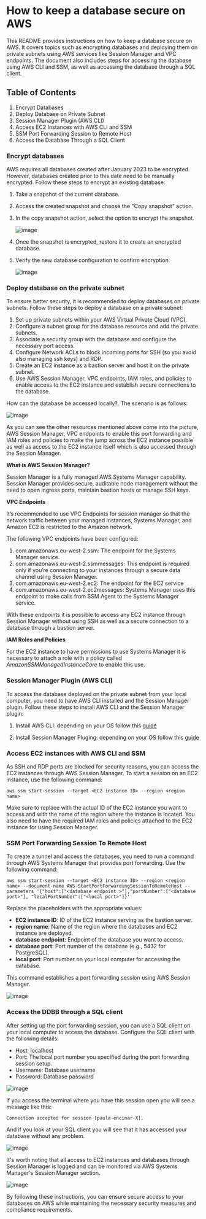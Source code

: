 # How to keep a database secure on AWS
This README provides instructions on how to keep a database secure on AWS. It covers topics such as encrypting databases and deploying them on private subnets using AWS services like Session Manager and VPC endpoints. The document also includes steps for accessing the database using AWS CLI and SSM, as well as accessing the database through a SQL client.

## Table of Contents
1. Encrypt Databases
2. Deploy Database on Private Subnet
3. Session Manager Plugin (AWS CLI)
4. Access EC2 Instances with AWS CLI and SSM
5. SSM Port Forwarding Session to Remote Host
6. Access the Database Through a SQL Client

### Encrypt databases
AWS requires all databases created after January 2023 to be encrypted. However, databases created prior to this date need to be manually encrypted. Follow these steps to encrypt an existing database:

1. Take a snapshot of the current database.
2. Access the created snapshot and choose the "Copy snapshot" action.
3. In the copy snapshot action, select the option to encrypt the snapshot.

     ![image](/docs/encryptsnapshot.png)
4. Once the snapshot is encrypted, restore it to create an encrypted database.
5. Verify the new database configuration to confirm encryption.

    ![image](/docs/databaseencrypted.png) 

### Deploy database on the private subnet

To ensure better security, it is recommended to deploy databases on private subnets. Follow these steps to deploy a database on a private subnet:

1. Set up private subnets within your AWS Virtual Private Cloud (VPC).
2. Configure a subnet group for the database resource and add the private subnets.
3. Associate a security group with the database and configure the necessary port access.
4. Configure Network ACLs to block incoming ports for SSH (so you avoid also managing ssh keys) and RDP.  
5. Create an EC2 instance as a bastion server and host it on the private subnet.
6. Use AWS Session Manager, VPC endpoints, IAM roles, and policies to enable access to the EC2 instance and establish secure connections to the database.

How can the database be accessed locally?. The scenario is as follows:

![image](/docs/securityRDS.png)

As you can see the other resources mentioned above come into the picture, AWS Session Manager, VPC endpoints to enable this port forwarding and IAM roles and policies to make the jump across the EC2 instance possible as well as access to the EC2 instance itself which is also accessed through the Session Manager.

**What is AWS Session Manager?** 

Session Manager is a fully managed AWS Systems Manager capability. Session Manager provides secure, auditable node management without the need to open ingress ports, maintain bastion hosts or manage SSH keys.

**VPC Endpoints** 

It’s recommended to use VPC Endpoints for session manager so that the network traffic between your managed instances, Systems Manager, and Amazon EC2 is restricted to the Amazon network.

The following VPC endpoints have been configured:

1. com.amazonaws.eu-west-2.ssm: The endpoint for the Systems Manager service.
2. com.amazonaws.eu-west-2.ssmmessages: This endpoint is required only if you’re connecting to your instances through a secure data channel using Session Manager.
3. com.amazonaws.eu-west-2.ec2: The endpoint for the EC2 service
4. com.amazonaws.eu-west-2.ec2messages: Systems Manager uses this endpoint to make calls from SSM Agent to the Systems Manager service.

With these endpoints it is possible to access any EC2 instance through Session Manager without using SSH as well as a secure connection to a database through a bastion server.


**IAM Roles and Policies**

For the EC2 instance to have permissions to use Systems Manager it is necessary to attach a role with a policy called *AmazonSSMManagedInstanceCore* to enable this use. 


### Session Manager Plugin (AWS CLI)

To access the database deployed on the private subnet from your local computer, you need to have AWS CLI installed and the Session Manager plugin. Follow these steps to install AWS CLI and the Session Manager plugin:

1. Install AWS CLI: depending on your OS follow this [guide](https://docs.aws.amazon.com/es_es/cli/latest/userguide/getting-started-install.html#getting-started-install-instructions)

2. Install Session Manager Pluging: depending on your OS follow this [guide](https://docs.aws.amazon.com/systems-manager/latest/userguide/session-manager-working-with-install-plugin.html#install-plugin-macos)


### Access EC2 instances with AWS CLI and SSM

As SSH and RDP ports are blocked for security reasons, you can access the EC2 instances through AWS Session Manager. To start a session on an EC2 instance, use the following command:

```
aws ssm start-session --target <EC2 instance ID> --region <region name>
```

Make sure to replace <EC2 instance ID> with the actual ID of the EC2 instance you want to access and <region name> with the name of the region where the instance is located. You also need to have the required IAM roles and policies attached to the EC2 instance for using Session Manager.

### SSM Port Forwarding Session To Remote Host

To create a tunnel and access the databases, you need to run a command through AWS Systems Manager that provides port forwarding. Use the following command:  

```
aws ssm start-session --target <EC2 instance ID> --region <region name> --document-name AWS-StartPortForwardingSessionToRemoteHost --parameters '{"host":["<database endpoint >"],"portNumber":["<database port>"], "localPortNumber":["<local port>"]}'
```

Replace the placeholders with the appropriate values:

* **EC2 instance ID**: ID of the EC2 instance serving as the bastion server.
* **region name**: Name of the region where the databases and EC2 instance are deployed.
* **database endpoint**: Endpoint of the database you want to access.
* **database port**: Port number of the database (e.g., 5432 for PostgreSQL).
* **local port**: Port number on your local computer for accessing the database.

This command establishes a port forwarding session using AWS Session Manager.

![image](/docs/SSMPortForwarding.png)

### Access the DDBB through a SQL client

After setting up the port forwarding session, you can use a SQL client on your local computer to access the database. Configure the SQL client with the following details:

* Host: localhost
* Port: The local port number you specified during the port forwarding session setup.
* Username: Database username
* Password: Database password

![image](/docs/SQLClient.png)

If you access the terminal where you have this session open you will see a message like this: 

```
Connection accepted for session [paula-encinar-X].
```

And if you look at your SQL client you will see that it has accessed your database without any problem. 

![image](/docs/DatabaseSQLClient.png)

It's worth noting that all access to EC2 instances and databases through Session Manager is logged and can be monitored via AWS Systems Manager's Session Manager section.

![image](/docs/SessionManager.png)

By following these instructions, you can ensure secure access to your databases on AWS while maintaining the necessary security measures and compliance requirements.